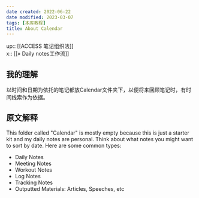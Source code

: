 ```yaml
---
date created: 2022-06-22
date modified: 2023-03-07
tags: [本库教程]
title: About Calendar
---
```


up:: [[ACCESS 笔记组织法]]  
x:: [[» Daily notes工作流]]  

## 我的理解

以时间和日期为依托的笔记都放Calendar文件夹下，以便将来回顾笔记时，有时间线索作为依据。

## 原文解释

This folder called "Calendar" is mostly empty because this is just a starter kit and my daily notes are personal. Think about what notes you might want to sort by date. Here are some common types:

- Daily Notes
- Meeting Notes
- Workout Notes
- Log Notes
- Tracking Notes
- Outputted Materials: Articles, Speeches, etc
